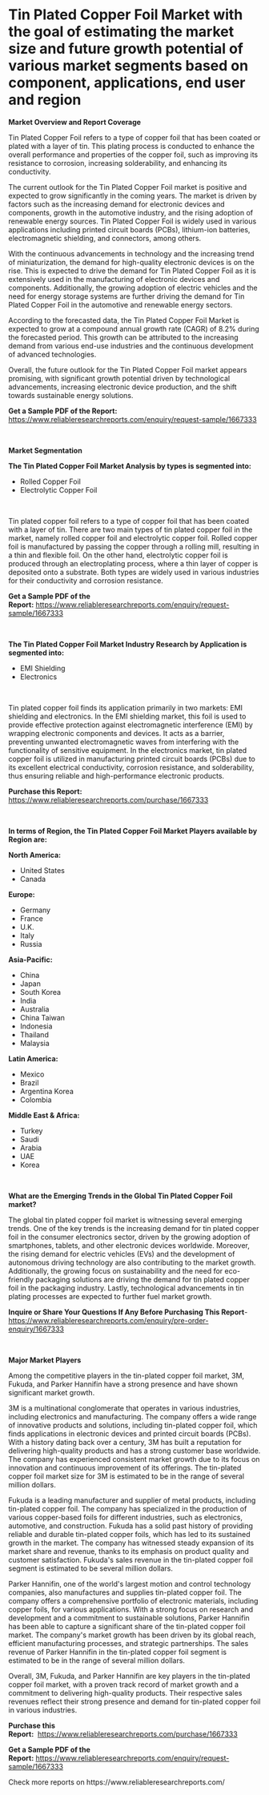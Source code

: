 <p><h1>Tin Plated Copper Foil Market with the goal of estimating the market size and future growth potential of various market segments based on component, applications, end user and region</h1></p><p><strong>Market Overview and Report Coverage</strong></p>
<p><p>Tin Plated Copper Foil refers to a type of copper foil that has been coated or plated with a layer of tin. This plating process is conducted to enhance the overall performance and properties of the copper foil, such as improving its resistance to corrosion, increasing solderability, and enhancing its conductivity.</p><p>The current outlook for the Tin Plated Copper Foil market is positive and expected to grow significantly in the coming years. The market is driven by factors such as the increasing demand for electronic devices and components, growth in the automotive industry, and the rising adoption of renewable energy sources. Tin Plated Copper Foil is widely used in various applications including printed circuit boards (PCBs), lithium-ion batteries, electromagnetic shielding, and connectors, among others.</p><p>With the continuous advancements in technology and the increasing trend of miniaturization, the demand for high-quality electronic devices is on the rise. This is expected to drive the demand for Tin Plated Copper Foil as it is extensively used in the manufacturing of electronic devices and components. Additionally, the growing adoption of electric vehicles and the need for energy storage systems are further driving the demand for Tin Plated Copper Foil in the automotive and renewable energy sectors.</p><p>According to the forecasted data, the Tin Plated Copper Foil Market is expected to grow at a compound annual growth rate (CAGR) of 8.2% during the forecasted period. This growth can be attributed to the increasing demand from various end-use industries and the continuous development of advanced technologies.</p><p>Overall, the future outlook for the Tin Plated Copper Foil market appears promising, with significant growth potential driven by technological advancements, increasing electronic device production, and the shift towards sustainable energy solutions.</p></p>
<p><strong>Get a Sample PDF of the Report:</strong> <a href="https://www.reliableresearchreports.com/enquiry/request-sample/1667333">https://www.reliableresearchreports.com/enquiry/request-sample/1667333</a></p>
<p>&nbsp;</p>
<p><strong>Market Segmentation</strong></p>
<p><strong>The Tin Plated Copper Foil Market Analysis by types is segmented into:</strong></p>
<p><ul><li>Rolled Copper Foil</li><li>Electrolytic Copper Foil</li></ul></p>
<p>&nbsp;</p>
<p><p>Tin plated copper foil refers to a type of copper foil that has been coated with a layer of tin. There are two main types of tin plated copper foil in the market, namely rolled copper foil and electrolytic copper foil. Rolled copper foil is manufactured by passing the copper through a rolling mill, resulting in a thin and flexible foil. On the other hand, electrolytic copper foil is produced through an electroplating process, where a thin layer of copper is deposited onto a substrate. Both types are widely used in various industries for their conductivity and corrosion resistance.</p></p>
<p><strong>Get a Sample PDF of the Report:</strong>&nbsp;<a href="https://www.reliableresearchreports.com/enquiry/request-sample/1667333">https://www.reliableresearchreports.com/enquiry/request-sample/1667333</a></p>
<p>&nbsp;</p>
<p><strong>The Tin Plated Copper Foil Market Industry Research by Application is segmented into:</strong></p>
<p><ul><li>EMI Shielding</li><li>Electronics</li></ul></p>
<p>&nbsp;</p>
<p><p>Tin plated copper foil finds its application primarily in two markets: EMI shielding and electronics. In the EMI shielding market, this foil is used to provide effective protection against electromagnetic interference (EMI) by wrapping electronic components and devices. It acts as a barrier, preventing unwanted electromagnetic waves from interfering with the functionality of sensitive equipment. In the electronics market, tin plated copper foil is utilized in manufacturing printed circuit boards (PCBs) due to its excellent electrical conductivity, corrosion resistance, and solderability, thus ensuring reliable and high-performance electronic products.</p></p>
<p><strong>Purchase this Report:</strong>&nbsp; <a href="https://www.reliableresearchreports.com/purchase/1667333">https://www.reliableresearchreports.com/purchase/1667333</a></p>
<p>&nbsp;</p>
<p><strong>In terms of Region, the Tin Plated Copper Foil Market Players available by Region are:</strong></p>
<p>
    <p> <strong> North America: </strong>
        <ul>
            <li>United States</li>
            <li>Canada</li>
        </ul>
        </p> 
    <p> <strong> Europe: </strong>
        <ul>
            <li>Germany</li>
            <li>France</li>
            <li>U.K.</li>
            <li>Italy</li>
            <li>Russia</li>
        </ul>
        </p> 
    <p> <strong> Asia-Pacific: </strong>
        <ul>
            <li>China</li>
            <li>Japan</li>
            <li>South Korea</li>
            <li>India</li>
            <li>Australia</li>
            <li>China Taiwan</li>
            <li>Indonesia</li>
            <li>Thailand</li>
            <li>Malaysia</li>
        </ul>
        </p> 
    <p> <strong> Latin America: </strong>
        <ul>
            <li>Mexico</li>
            <li>Brazil</li>
            <li>Argentina Korea</li>
            <li>Colombia</li>
        </ul>
        </p> 
    <p> <strong> Middle East & Africa: </strong>
        <ul>
            <li>Turkey</li>
            <li>Saudi</li>
            <li>Arabia</li>
            <li>UAE</li>
            <li>Korea</li>
        </ul>
    </p>
    </p>
<p>&nbsp;</p>
<p><strong>What are the Emerging Trends in the Global Tin Plated Copper Foil market?</strong></p>
<p><p>The global tin plated copper foil market is witnessing several emerging trends. One of the key trends is the increasing demand for tin plated copper foil in the consumer electronics sector, driven by the growing adoption of smartphones, tablets, and other electronic devices worldwide. Moreover, the rising demand for electric vehicles (EVs) and the development of autonomous driving technology are also contributing to the market growth. Additionally, the growing focus on sustainability and the need for eco-friendly packaging solutions are driving the demand for tin plated copper foil in the packaging industry. Lastly, technological advancements in tin plating processes are expected to further fuel market growth.</p></p>
<p><strong>Inquire or Share Your Questions If Any Before Purchasing This Report</strong>- <a href="https://www.reliableresearchreports.com/enquiry/pre-order-enquiry/1667333">https://www.reliableresearchreports.com/enquiry/pre-order-enquiry/1667333</a></p>
<p>&nbsp;</p>
<p><strong>Major Market Players</strong></p>
<p><p>Among the competitive players in the tin-plated copper foil market, 3M, Fukuda, and Parker Hannifin have a strong presence and have shown significant market growth.</p><p>3M is a multinational conglomerate that operates in various industries, including electronics and manufacturing. The company offers a wide range of innovative products and solutions, including tin-plated copper foil, which finds applications in electronic devices and printed circuit boards (PCBs). With a history dating back over a century, 3M has built a reputation for delivering high-quality products and has a strong customer base worldwide. The company has experienced consistent market growth due to its focus on innovation and continuous improvement of its offerings. The tin-plated copper foil market size for 3M is estimated to be in the range of several million dollars.</p><p>Fukuda is a leading manufacturer and supplier of metal products, including tin-plated copper foil. The company has specialized in the production of various copper-based foils for different industries, such as electronics, automotive, and construction. Fukuda has a solid past history of providing reliable and durable tin-plated copper foils, which has led to its sustained growth in the market. The company has witnessed steady expansion of its market share and revenue, thanks to its emphasis on product quality and customer satisfaction. Fukuda's sales revenue in the tin-plated copper foil segment is estimated to be several million dollars.</p><p>Parker Hannifin, one of the world's largest motion and control technology companies, also manufactures and supplies tin-plated copper foil. The company offers a comprehensive portfolio of electronic materials, including copper foils, for various applications. With a strong focus on research and development and a commitment to sustainable solutions, Parker Hannifin has been able to capture a significant share of the tin-plated copper foil market. The company's market growth has been driven by its global reach, efficient manufacturing processes, and strategic partnerships. The sales revenue of Parker Hannifin in the tin-plated copper foil segment is estimated to be in the range of several million dollars.</p><p>Overall, 3M, Fukuda, and Parker Hannifin are key players in the tin-plated copper foil market, with a proven track record of market growth and a commitment to delivering high-quality products. Their respective sales revenues reflect their strong presence and demand for tin-plated copper foil in various industries.</p></p>
<p><strong>Purchase this Report:</strong>&nbsp;&nbsp;<a href="https://www.reliableresearchreports.com/purchase/1667333">https://www.reliableresearchreports.com/purchase/1667333</a></p>
<p></p>
<p><strong>Get a Sample PDF of the Report:</strong>&nbsp;<a href="https://www.reliableresearchreports.com/enquiry/request-sample/1667333">https://www.reliableresearchreports.com/enquiry/request-sample/1667333</a></p>
<p>Check more reports on https://www.reliableresearchreports.com/</p>